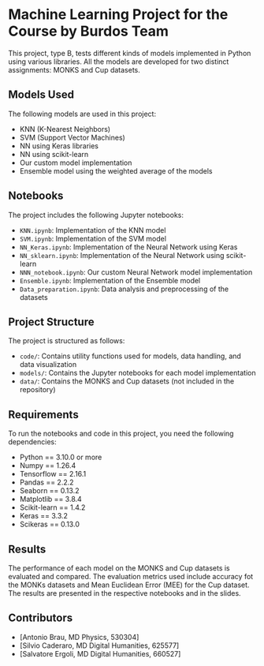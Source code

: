 

# Machine Learning Project for the Course by Burdos Team

This project, type B, tests different kinds of models implemented in Python using various libraries. All the models are developed for two distinct assignments: MONKS and Cup datasets.

## Models Used

The following models are used in this project:

- KNN (K-Nearest Neighbors)
- SVM (Support Vector Machines)
- NN using Keras libraries
- NN using scikit-learn
- Our custom model implementation
- Ensemble model using the weighted average of the models

## Notebooks

The project includes the following Jupyter notebooks:

- `KNN.ipynb`: Implementation of the KNN model
- `SVM.ipynb`: Implementation of the SVM model
- `NN_Keras.ipynb`: Implementation of the Neural Network using Keras
- `NN_sklearn.ipynb`: Implementation of the Neural Network using scikit-learn
- `NNN_notebook.ipynb`: Our custom Neural Network model implementation
- `Ensemble.ipynb`: Implementation of the Ensemble model
- `Data_preparation.ipynb`: Data analysis and preprocessing of the datasets

## Project Structure

The project is structured as follows:

- `code/`: Contains utility functions used for models, data handling, and data visualization
- `models/`: Contains the Jupyter notebooks for each model implementation
- `data/`: Contains the MONKS and Cup datasets (not included in the repository)

## Requirements

To run the notebooks and code in this project, you need the following dependencies:

- Python == 3.10.0 or more
- Numpy == 1.26.4
- Tensorflow == 2.16.1
- Pandas == 2.2.2
- Seaborn == 0.13.2
- Matplotlib == 3.8.4
- Scikit-learn == 1.4.2
- Keras == 3.3.2
- Scikeras == 0.13.0

## Results

The performance of each model on the MONKS and Cup datasets is evaluated and compared. The evaluation metrics used include accuracy fot the MONKs datasets and Mean Euclidean Error (MEE) for the Cup dataset. The results are presented in the respective notebooks and in the slides.

## Contributors

- [Antonio Brau, MD Physics, 530304]
- [Silvio Caderaro, MD Digital Humanities, 625577]
- [Salvatore Ergoli, MD Digital Humanities, 660527]


